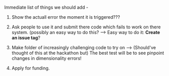 Immediate list of things we should add -

1. Show the actuall error the moment it is triggered???
2. Ask people to use it and submit there code which fails to work on there system. (possibly an easy way to do this?
    --> Easy way to do it: **Create an issue tag**?

3. Make folder of increasingly challenging code to try on
    --> (Should've thought of this at the hackathon but) The best test will be to see pinpoint changes in dimensionality errors!

4. Apply for funding.
